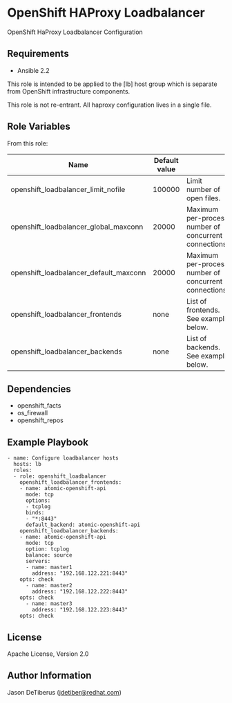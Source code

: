 OpenShift HAProxy Loadbalancer
==============================

OpenShift HaProxy Loadbalancer Configuration

Requirements
------------

* Ansible 2.2

This role is intended to be applied to the [lb] host group which is
separate from OpenShift infrastructure components.

This role is not re-entrant. All haproxy configuration lives in a single file.

Role Variables
--------------

From this role:

| Name                                   | Default value |                                                       |
|----------------------------------------|---------------|-------------------------------------------------------|
| openshift_loadbalancer_limit_nofile    | 100000        | Limit number of open files.                           |
| openshift_loadbalancer_global_maxconn  | 20000         | Maximum per-process number of concurrent connections. |
| openshift_loadbalancer_default_maxconn | 20000         | Maximum per-process number of concurrent connections. |
| openshift_loadbalancer_frontends       | none          | List of frontends. See example below.                 |
| openshift_loadbalancer_backends        | none          | List of backends. See example below.                  |

Dependencies
------------

* openshift_facts
* os_firewall
* openshift_repos

Example Playbook
----------------

```
- name: Configure loadbalancer hosts
  hosts: lb
  roles:
  - role: openshift_loadbalancer
    openshift_loadbalancer_frontends:
    - name: atomic-openshift-api
      mode: tcp
      options:
      - tcplog
      binds:
      - "*:8443"
      default_backend: atomic-openshift-api
    openshift_loadbalancer_backends:
    - name: atomic-openshift-api
      mode: tcp
      option: tcplog
      balance: source
      servers:
      - name: master1
        address: "192.168.122.221:8443"
	opts: check
      - name: master2
        address: "192.168.122.222:8443"
	opts: check
      - name: master3
        address: "192.168.122.223:8443"
	opts: check
```

License
-------

Apache License, Version 2.0

Author Information
------------------

Jason DeTiberus (jdetiber@redhat.com)
